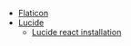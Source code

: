 <ul>
    <li><a href="https://www.flaticon.com/br/">Flaticon </a></li>
    <li><a href="https://lucide.dev/icons/">Lucide</a>
        <ul> <li> <a href="https://lucide.dev/guide/packages/lucide-react">Lucide react installation</li></ul></li>





<!--    <li><a href=""></a></li>    -->


</ul>
